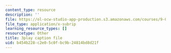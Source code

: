 ```yaml
---
content_type: resource
description: ''
file: https://ol-ocw-studio-app-production.s3.amazonaws.com/courses/9-00sc-introduction-to-psychology-fall-2011/b454b228c2e05c0fbc9b24814bd8d21f_Qw4SkvZ03cc.vtt
file_type: application/x-subrip
learning_resource_types: []
resourcetype: Other
title: 3play caption file
uid: b454b228-c2e0-5c0f-bc9b-24814bd8d21f
---
```

